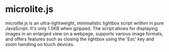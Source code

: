 # microlite.js
microlite.js is an ultra-lightweight, minimalistic lightbox script written in pure JavaScript. It's only 1.5KB when gzipped. The script allows for displaying images in an enlarged view on a webpage, supports various image formats, and offers features such as closing the lightbox using the 'Esc' key and zoom handling on touch devices.
